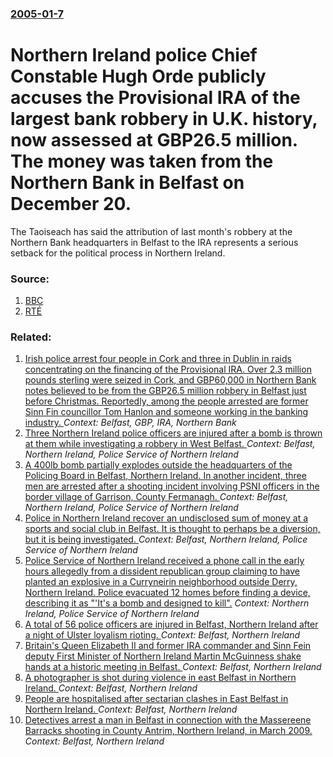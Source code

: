 ### [2005-01-7](/news/2005/01/7/index.md)

#  Northern Ireland police Chief Constable Hugh Orde publicly accuses the Provisional IRA of the largest bank robbery in U.K. history, now assessed at GBP26.5 million. The money was taken from the Northern Bank in Belfast on December 20. 

The Taoiseach has said the attribution of last month&#39;s robbery at the Northern Bank headquarters in Belfast to the IRA represents a serious setback for the political process in Northern Ireland.


### Source:

1. [BBC](http://news.bbc.co.uk/1/hi/northern_ireland/4154657.stm)
2. [RTÉ](http://www.rte.ie/news/2005/0107/belfast.html)

### Related:

1. [ Irish police arrest four people in Cork and three in Dublin in raids concentrating on the financing of the Provisional IRA. Over 2.3 million pounds sterling were seized in Cork, and GBP60,000 in Northern Bank notes believed to be from the GBP26.5 million robbery in Belfast just before Christmas. Reportedly, among the people arrested are former Sinn Fin councillor Tom Hanlon and someone working in the banking industry. ](/news/2005/02/17/irish-police-arrest-four-people-in-cork-and-three-in-dublin-in-raids-concentrating-on-the-financing-of-the-provisional-ira-over-2-3-millio.md) _Context: Belfast, GBP, IRA, Northern Bank_
2. [Three Northern Ireland police officers are injured after a bomb is thrown at them while investigating a robbery in West Belfast. ](/news/2010/11/6/three-northern-ireland-police-officers-are-injured-after-a-bomb-is-thrown-at-them-while-investigating-a-robbery-in-west-belfast.md) _Context: Belfast, Northern Ireland, Police Service of Northern Ireland_
3. [ A 400lb bomb partially explodes outside the headquarters of the Policing Board in Belfast, Northern Ireland. In another incident, three men are arrested after a shooting incident involving PSNI officers in the border village of Garrison, County Fermanagh. ](/news/2009/11/22/a-400lb-bomb-partially-explodes-outside-the-headquarters-of-the-policing-board-in-belfast-northern-ireland-in-another-incident-three-men.md) _Context: Belfast, Northern Ireland, Police Service of Northern Ireland_
4. [ Police in Northern Ireland recover an undisclosed sum of money at a sports and social club in Belfast. It is thought to perhaps be a diversion, but it is being investigated. ](/news/2005/02/18/police-in-northern-ireland-recover-an-undisclosed-sum-of-money-at-a-sports-and-social-club-in-belfast-it-is-thought-to-perhaps-be-a-divers.md) _Context: Belfast, Northern Ireland, Police Service of Northern Ireland_
5. [Police Service of Northern Ireland received a phone call in the early hours allegedly from a dissident republican group claiming to have planted an explosive in a Curryneirin neighborhood outside Derry, Northern Ireland. Police evacuated 12 homes before finding a device, describing it as "'It's a bomb and designed to kill".](/news/2015/02/17/police-service-of-northern-ireland-received-a-phone-call-in-the-early-hours-allegedly-from-a-dissident-republican-group-claiming-to-have-pla.md) _Context: Northern Ireland, Police Service of Northern Ireland_
6. [A total of 56 police officers are injured in Belfast, Northern Ireland after a night of Ulster loyalism rioting. ](/news/2013/08/10/a-total-of-56-police-officers-are-injured-in-belfast-northern-ireland-after-a-night-of-ulster-loyalism-rioting.md) _Context: Belfast, Northern Ireland_
7. [Britain's Queen Elizabeth II and former IRA commander and Sinn Fein deputy First Minister of Northern Ireland Martin McGuinness shake hands at a historic meeting in Belfast. ](/news/2012/06/27/britain-s-queen-elizabeth-ii-and-former-ira-commander-and-sinn-fa-c-in-deputy-first-minister-of-northern-ireland-martin-mcguinness-shake-hands.md) _Context: Belfast, Northern Ireland_
8. [A photographer is shot during violence in east Belfast in Northern Ireland. ](/news/2011/06/22/a-photographer-is-shot-during-violence-in-east-belfast-in-northern-ireland.md) _Context: Belfast, Northern Ireland_
9. [People are hospitalised after sectarian clashes in East Belfast in Northern Ireland. ](/news/2011/06/20/people-are-hospitalised-after-sectarian-clashes-in-east-belfast-in-northern-ireland.md) _Context: Belfast, Northern Ireland_
10. [ Detectives arrest a man in Belfast in connection with the Massereene Barracks shooting in County Antrim, Northern Ireland, in March 2009. ](/news/2009/10/20/detectives-arrest-a-man-in-belfast-in-connection-with-the-massereene-barracks-shooting-in-county-antrim-northern-ireland-in-march-2009.md) _Context: Belfast, Northern Ireland_
